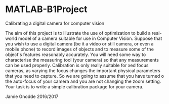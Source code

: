 # MATLAB-B1Project
Calibrating a digital camera for computer vision 

The aim of this project is to illustrate the use of optimization to build a real-world model of a camera suitable for use in Computer Vision. Suppose that you wish to use a digital camera (be it a video or still camera, or even a mobile phone) to record images of objects and to measure some of the object's features reasonably accurately. You will need some way to characterise the measuring tool (your camera) so that any measurements can be used properly.
Calibration is only really suitable for  xed focus cameras, as varying the focus changes the important physical parameters that you need to capture. So we are going to assume that you have turned o  the auto-focus of your camera and you are not changing the zoom setting. Your task is to write a simple calibration package for your camera.

Jamie Gnodde 2016/2017
